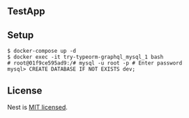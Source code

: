 ## TestApp

## Setup

```
$ docker-compose up -d
$ docker exec -it try-typeorm-graphql_mysql_1 bash
# root@01f9ce595ad9:/# mysql -u root -p # Enter password
mysql> CREATE DATABASE IF NOT EXISTS dev;
```

## License

Nest is [MIT licensed](LICENSE).
